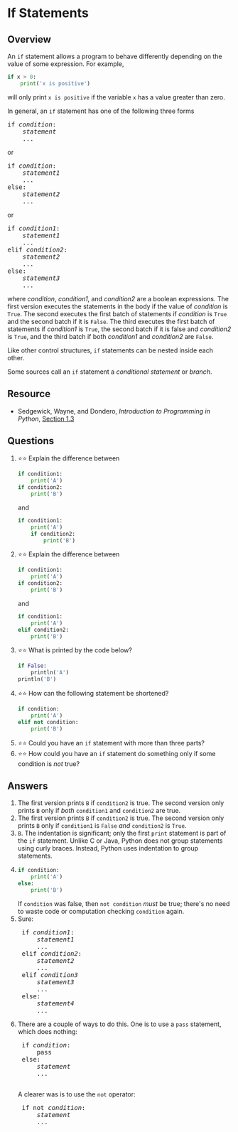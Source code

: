 # If Statements
## Overview
An `if` statement allows a program to behave differently depending on the value of some expression. For example,

```python
if x > 0:
    print('x is positive')
```
will only print `x is positive` if the variable `x` has a value greater than zero.

In general, an `if` statement has one of the following three forms
<pre>
if <em>condition</em>:
    <em>statement</em>
    ...
</pre>
or
<pre>
if <em>condition</em>:
    <em>statement1</em>
    ...
else:
    <em>statement2</em>
    ...
</pre>
or
<pre>
if <em>condition1</em>:
    <em>statement1</em>
    ...
elif <em>condition2</em>:
    <em>statement2</em>
    ...
else:
    <em>statement3</em>
    ...
</pre>
where *condition*, *condition1*, and *condition2* are a boolean expressions. The first version executes the statements in the body if the value of *condition* is `True`. The second executes the first batch of statements if *condition* is `True` and the second batch if it is `False`. The third executes the first batch of statements if *condition1* is `True`, the second batch if it is false and *condition2* is `True`, and the third batch if both *condition1* and *condition2* are `False`.

Like other control structures, `if` statements can be nested inside each other.

Some sources call an `if` statement a *conditional statement* or *branch*.

## Resource
- Sedgewick, Wayne, and Dondero, *Introduction to Programming in Python*, [Section 1.3](https://introcs.cs.princeton.edu/python/13flow/)

## Questions
1. :star::star: Explain the difference between
    ```python
    if condition1:
        print('A')
    if condition2:
        print('B')
    ```
    and
    ```python
    if condition1:
        print('A')
        if condition2:
            print('B')
    ```
1. :star::star: Explain the difference between
    ```python
    if condition1:
        print('A')
    if condition2:
        print('B')
    ```
    and
    ```python
    if condition1:
        print('A')
    elif condition2:
        print('B')
    ```
1. :star::star: What is printed by the code below?
    ```python
    if False:
        println('A')
    println('B')
    ```
1. :star::star: How can the following statement be shortened?
    ```python
    if condition:
        print('A')
    elif not condition:
        print('B')
    ```
1. :star::star: Could you have an `if` statement with more than three parts?
1. :star::star: How could you have an `if` statement do something only if some condition is *not* true?

## Answers
1. The first version prints `B` if `condition2` is true. The second version only prints `B` only if *both* `condition1` and `condition2` are true.
1. The first version prints `B` if `condition2` is true. The second version only prints `B` only if `condition1` is `False` *and* `condition2` is `True`.
1. `B`. The indentation is significant; only the first `print` statement is part of the `if` statement. Unlike C or Java, Python does not group statements using curly braces. Instead, Python uses indentation to group statements.
1.
    ```python
    if condition:
        print('A')
    else:
        print('B')
    ```
    If `condition` was false, then `not condition` *must* be true; there's no need to waste code or computation checking `condition` again.
1. Sure:
    <pre>
    if <em>condition1</em>:
        <em>statement1</em>
        ...
    elif <em>condition2</em>:
        <em>statement2</em>
        ...
    elif <em>condition3</em>
        <em>statement3</em>
        ...
    else:
        <em>statement4</em>
        ...</pre>
1. There are a couple of ways to do this. One is to use a `pass` statement, which does nothing:
    <pre>
    if <em>condition</em>:
        pass
    else:
        <em>statement</em>
        ...
    </pre>
    A clearer was is to use the `not` operator:
    <pre>
    if not <em>condition</em>:
        <em>statement</em>
        ...
    </pre>
